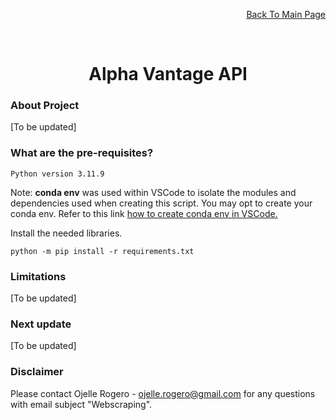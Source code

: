 <p align="right"><a href="https://github.com/ojudz08/AutomationProjects/tree/main">Back To Main Page</a></p>


<!-- PROJECT LOGO -->
<br />
<div align="center">
<h1 align="center">Alpha Vantage API</h1>
</div>


<!-- ABOUT PROJECT -->
### About Project

[To be updated]


### What are the pre-requisites?

```Python version 3.11.9```

Note: **conda env** was used within VSCode to isolate the modules and dependencies used when creating this script. You may opt to create your conda env. Refer to this link [how to create conda env in VSCode.](https://code.visualstudio.com/docs/python/environments)

Install the needed libraries. 

```
python -m pip install -r requirements.txt
```


### Limitations

[To be updated]


### Next update
[To be updated]



<!-- CONTACT -->
### Disclaimer

Please contact Ojelle Rogero - ojelle.rogero@gmail.com for any questions with email subject "Webscraping".
